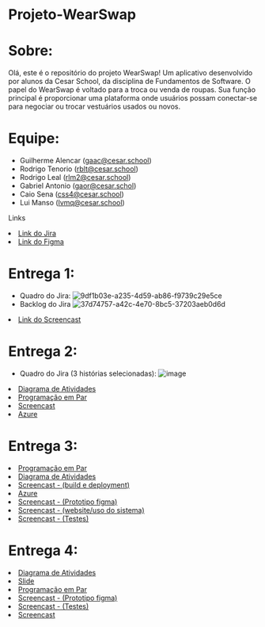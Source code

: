 # Projeto-WearSwap
# Sobre:
 Olá, este é o repositório do projeto WearSwap! Um aplicativo desenvolvido por alunos da Cesar School, da disciplina de Fundamentos de Software. O papel do WearSwap é voltado para a troca ou venda de roupas. Sua função principal é proporcionar uma plataforma onde usuários possam conectar-se para negociar ou trocar vestuários usados ou novos.
# Equipe:
* Guilherme Alencar (gaac@cesar.school)
* Rodrigo Tenorio (rblt@cesar.school)
* Rodrigo Leal (rlm2@cesar.school)
* Gabriel Antonio (gaor@cesar.schol)
* Caio Sena (css4@cesar.school)
* Lui Manso (lvmq@cesar.school)

<p>Links </p>
    <li>
    <a  href="https://wearswap.atlassian.net/jira/software/projects/KAN/boards/1"
      >Link do Jira</a
    >
        <li>
    <a  href="https://www.figma.com/file/sGaIQxFZZLGjDgX7vIfEG0/WearSwap?type=design&node-id=0-1&mode=design&t=KvK6inAtdmDSNPXU-0"
      >Link do Figma</a
    >
  </li>

# **Entrega 1:**

* Quadro do Jira:
![9df1b03e-a235-4d59-ab86-f9739c29e5ce](https://github.com/gantonioo003/Projeto-WearSwap/assets/163006803/c2600b9e-9a00-4bd8-988b-bba999933868)
* Backlog do Jira
![37d74757-a42c-4e70-8bc5-37203aeb0d6d](https://github.com/gantonioo003/Projeto-WearSwap/assets/163006803/cd333e1c-1937-43d4-baa4-d59efa566769)

 <li>
    <a  href="https://youtu.be/JXN06530_D4?feature=shared"
      >Link do Screencast</a
    >

# **Entrega 2:**
* Quadro do Jira (3 histórias selecionadas):
![image](https://github.com/gantonioo003/Projeto-WearSwap/assets/127979584/ac67807b-8036-4f15-b642-280033e686a9)



<li>
    <a  href="https://lucid.app/lucidchart/3c5c69a7-1308-44c6-8146-03539aea1a33/edit?viewport_loc=22%2C155%2C1575%2C884%2C0_0&invitationId=inv_3be3bc24-f39a-4178-9a7e-95ae67003d25"
      >Diagrama de Atividades</a
    >
<li>
    <a  href="https://docs.google.com/document/d/1GmJtcXv2q5WcUING2zp2Km0j-QE0DyZBxpFneqbbH8E/edit?usp=sharing"
      >Programação em Par</a
    >
<li>
    <a  href="https://youtu.be/VbFW_NRJ8p8?si=6nHEIilFxEZzQa1S"
      >Screencast</a
    >
<li>
    <a  href="https://wearswap.azurewebsites.net/"   
     >Azure</a>

# **Entrega 3:**
<li>
    <a  href="https://docs.google.com/document/d/1dCjxH8XB-fSjEt7VYkY9LbazcxeweqXQML0tD2o9LEE/edit?hl=pt-br"
      >Programação em Par</a
    >
<li>
    <a href="https://drive.google.com/file/d/1RcB4zNQT88b4wf7xadvuRT5S0ThJXAiC/view?usp=sharing"
      >Diagrama de Atividades</a
    >
<li>
    <a  href="https://youtu.be/sqd23AeqQYA?si=yGYbneIIr8igLU2p"
      >Screencast - (build e deployment)</a
    >
<li>
    <a  href="https://wearswap.azurewebsites.net/"   
     >Azure</a>
   
<li>
    <a  href="https://youtu.be/4uzqqROn2Y4"
      >Screencast - (Prototipo figma)</a 
    >                                  
<li>
    <a  href="https://youtu.be/4Qkrqm_j8I4"
      >Screencast - (website/uso do sistema)</a
      >
<li>
    <a  href="https://youtu.be/j6zi1DKcz7Y?si=llioqqGdBM7A5MiF"
      >Screencast - (Testes)</a 
    >   
 
# **Entrega 4:**
<li>
    <a href="https://docs.google.com/document/d/1VoSmRHUXhYcSziMONYizhnP_ndf3lRg2o5CRLTg9xys/edit?usp=sharing"
      >Diagrama de Atividades</a
    >
<li>
    <a href="https://www.canva.com/design/DAGG7h6mDl0/AsQ4cuf3DDJDsTwBI42hSQ/edit?utm_content=DAGG7h6mDl0&utm_campaign=designshare&utm_medium=link2&utm_source=sharebutton"
      >Slide </a
    >
<li>
    <a href="https://docs.google.com/document/d/13cplHf7vnj4GIrR6njQb2ArJ4wAgjNwqRCpa0B36mbQ/edit?usp=sharing"
      >Programação em Par </a
    >
<li>
    <a  href="https://youtu.be/3QM_pUxEOkM"
      >Screencast - (Prototipo figma)</a 
    >  
<li>
    <a  href="https://youtu.be/j6zi1DKcz7Y?si=llioqqGdBM7A5MiF"
      >Screencast - (Testes)</a 
    >  
<li>
    <a  href="https://youtu.be/6ki2rYuGVLs?si=_bPWWu7LUUlLXymY"
      >Screencast </a 
    >  

